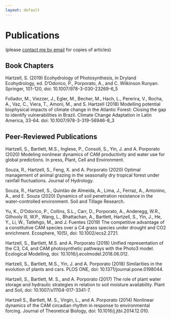 ```yaml
---
layout: default
---
```


# Publications

(please [contact me by email](https://samhartz.github.io/contact) for copies of articles)

## Book Chapters 

Hartzell, S. (2019) Ecohydrology of Photosynthesis, in Dryland Ecohydrology, ed. D’Odorico, P., Porporato, A., and C. Wilkinson Runyan. Springer, 101-120, doi: 10.1007/978-3-030-23269-6_5

Follador, M., Viezzer, J., Egler, M., Becher, M., Hach, L., Pererira, V., Rocha, A., Vaz, C., Viera, T., Amoni, M., and S. Hartzell (2018)  Modelling potential biophysical impacts of climate change in the Atlantic Forest: Closing the gap to identify vulnerabilities in Brazil. Climate Change Adaptation in Latin America, 33-64. doi: 10.1007/978-3-319-56946-8_3

## Peer-Reviewed Publications

Hartzell, S., Bartlett, M.S., Inglese, P., Consoli, S., Yin, J. and A. Porporato (2020) Modeling nonlinear dynamics of CAM productivity and water use for global predictions. In press, Plant, Cell and Environment.

Souza, R., Hartzell, S., Feng, X. and A. Porporato (2020) Optimal management of animal grazing in the seasonally dry tropical forest under rainfall fluctuations. Journal of Hydrology.

Souza, R., Hartzell, S., Quintão de Almeida, A., Lima, J., Ferraz, A., Antonino, A., and E. Souza (2020) Dynamics of soil penetration resistance in the water-controlled environment. Soil and Tillage Research.

Yu, K., D’Odorico, P., Collins, S.L., Carr, D., Porporato, A., Anderegg, W.R., Gilhooly III, W.P., Wang, L., Bhattachan, A., Bartlett,  Hartzell, S., Yin, J., He, Y., Li, W., Tatlehgo, M., and J. Fuentes (2019) The competitive advantage of a constitutive CAM species over a C4 grass species under drought and CO2 enrichment. Ecosphere, 10(5), doi: 10.1002/ecs2.2721.

Hartzell, S., Bartlett, M.S. and A. Porporato (2018) Unified representation of the C3, C4, and CAM photosynthetic pathways with the Photo3 model. Ecological Modelling, doi: 10.1016/j.ecolmodel.2018.06.012.

Hartzell, S., Bartlett, M.S., Yin, J. and A. Porporato (2018) Similarities in the evolution of plants and cars. PLOS ONE, doi: 10.1371/journal.pone.0198044.

Hartzell, S., Bartlett, M. S., and A. Porporato (2017) The role of plant water storage and hydraulic strategies in relation to soil moisture availability. Plant and Soil, doi: 10.1007/s11104-017-3341-7.

Hartzell S., Bartlett, M. S., Virgin, L., and A. Porporato (2014) Nonlinear dynamics of the CAM circadian rhythm in response to environmental forcing. Journal of Theoretical Biology, doi: 10.1016/j.jtbi.2014.12.010.
